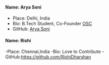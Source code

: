 #### Name: Arya Soni
 - Place: Delhi, India
 - Bio: B.Tech Student, Co-Founder [OSC](https://opensourcecode.tech/)
 - GitHub: [Arya Soni](https://github.com/aryasoni98)


#### Name: Rishi
 -Place: Chennai,India
 -Bio: Love to Contribute
 -GitHub:https://github.com/RishiDharshan



